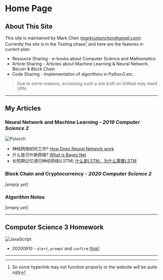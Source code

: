 # Home Page
## About This Site

This site is maintained by Mark Chen (*markyutianchen@gmail.com*). Currently the site is in the Testing phase[^1] and here are the features in current plan:
* Resource Sharing - e-books about Computer Science and Mathematics.
* Article Sharing - Articles about Machine Learning & Neural Network, Bitcoin & Block Chain
* Code Sharing - Implementation of algorithms in Python3 etc.

> Due to some reasons, accessing such a site built on GitHub may need VPN.

----------

## My Articles
### Neural Network and Machine Learning - *2019 Computer Science 2*

![Pytorch](https://markchenyutian.github.io/Markchen_Blog/Asset/PyTorch.png)

* 神经网络如何工作? [How Does Neural Network work](https://markchenyutian.github.io/Markchen_Blog/Articles/神经网络为什么work.html)
* 什么是贝叶斯网络? [What is Bayes Net](https://markchenyutian.github.io/Markchen_Blog/Articles/什么是贝叶斯网络.html)
* 长短期记忆递归神经网络(LSTM) [什么是LSTM，为什么需要LSTM](https://markchenyutian.github.io/Markchen_Blog/Articles/长短期记忆递归神经网络LSTM.html)

### Block Chain and Cryptocurrency - *2020 Computer Science 2*

*[empty yet]*

### Algorithm Notes

*[empty yet]*

----------

## Computer Science 3 Homework

![JavaScript](https://markchenyutian.github.io/Markchen_Blog/Asset/JS.png)

* 20200910 - `alert`, `prompt` and `confirm` [[link](https://markchenyutian.github.io/Markchen_Blog/ComputerScience3_Homework/Homework01.html)]

----------

[^1]: So some hyperlink may not function properly or the website will be quite ugly
